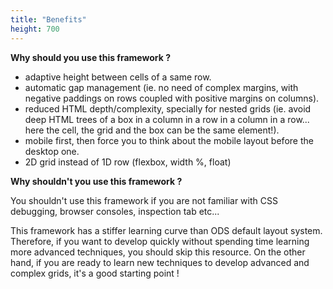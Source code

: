 ```yaml
---
title: "Benefits"
height: 700
---
```


**Why should you use this framework ?**

- adaptive height between cells of a same row.
- automatic gap management (ie. no need of complex margins, with negative paddings on rows coupled with positive margins on columns).
- reduced HTML depth/complexity, specially for nested grids (ie. avoid deep HTML trees of a box in a column in a row in a column in a row... here the cell, the grid and the box can be the same element!).
- mobile first, then force you to think about the mobile layout before the desktop one.
- 2D grid instead of 1D row (flexbox, width %, float)



**Why shouldn't you use this framework ?**

You shouldn't use this framework if you are not familiar with CSS debugging, browser consoles, inspection tab etc...

This framework has a stiffer learning curve than ODS default layout system.
Therefore, if you want to develop quickly without spending time learning more advanced techniques, you should skip this resource.
On the other hand, if you are ready to learn new techniques to develop advanced and complex grids, it's a good starting point !